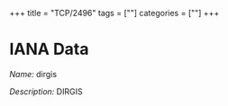 +++
title = "TCP/2496"
tags = [""]
categories = [""]
+++

# IANA Data

_Name:_ dirgis

_Description:_ DIRGIS

